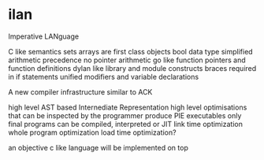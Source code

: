 ilan
====


Imperative LANguage

C like semantics
sets
arrays are first class objects
bool data type
simplified arithmetic precedence
no pointer arithmetic
go like function pointers and function definitions
dylan like library and module constructs
braces required in if statements
unified modifiers and variable declarations


A new compiler infrastructure similar to ACK

high level AST based Internediate Representation
high level optimisations that can be inspected by the programmer
produce PIE executables only
final programs can be compiled, interpreted or JIT
link time optimization
whole program optimization
load time optimization?


an objective c like language will be implemented on top
